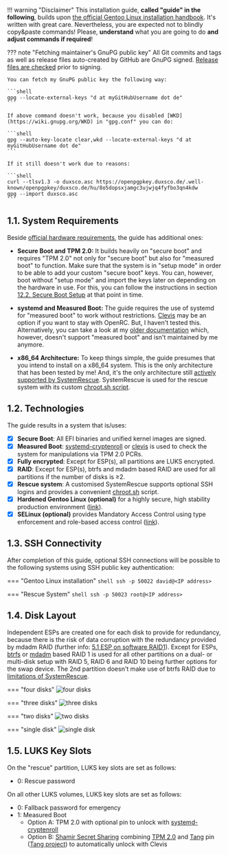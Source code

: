 !!! warning "Disclaimer"
    This installation guide, **called "guide" in the following**, builds upon [the official Gentoo Linux installation handbook](https://wiki.gentoo.org/wiki/Handbook:AMD64/Full/Installation). It's written with great care. Nevertheless, you are expected not to blindly copy&paste commands! Please, **understand** what you are going to do **and adjust commands if required**!

??? note "Fetching maintainer's GnuPG public key"
    All Git commits and tags as well as release files auto-created by GitHub are GnuPG signed. [Release files are checked](https://github.com/duxsco/gentoo-installation/blob/main/assets/check_sign_release.sh) prior to signing.

    You can fetch my GnuPG public key the following way:

    ```shell
    gpg --locate-external-keys "d at myGitHubUsername dot de"
    ```

    If above command doesn't work, because you disabled [WKD](https://wiki.gnupg.org/WKD) in "gpg.conf" you can do:

    ```shell
    gpg --auto-key-locate clear,wkd --locate-external-keys "d at myGitHubUsername dot de"
    ```

    If it still doesn't work due to reasons:

    ```shell
    curl --tlsv1.3 -o duxsco.asc https://openpgpkey.duxsco.de/.well-known/openpgpkey/duxsco.de/hu/8o5dopsxjamgc3ujwjq4fyfbo3qn4kdw
    gpg --import duxsco.asc
    ```

## 1.1. System Requirements

Beside [official hardware requirements](https://wiki.gentoo.org/wiki/Handbook:AMD64/Full/Installation#Hardware_requirements), the guide has additional ones:

- **Secure Boot and TPM 2.0:** It builds heavily on "secure boot" and requires "TPM 2.0" not only for "secure boot" but also for "measured boot" to function. Make sure that the system is in "setup mode" in order to be able to add your custom "secure boot" keys. You can, however, boot without "setup mode" and import the keys later on depending on the hardware in use. For this, you can follow the instructions in section [12.2. Secure Boot Setup](/post-boot_configuration/#122-secure-boot-setup) at that point in time.

- **systemd and Measured Boot:** The guide requires the use of systemd for "measured boot" to work without restrictions. [Clevis](https://wiki.gentoo.org/wiki/Trusted_Platform_Module) may be an option if you want to stay with OpenRC. But, I haven't tested this. Alternatively, you can take a look at my [older documentation](https://github.com/duxsco/gentoo-installation/tree/v2.1.1) which, however, doesn't support "measured boot" and isn't maintained by me anymore.
- **x86_64 Architecture:** To keep things simple, the guide presumes that you intend to install on a x86_64 system. This is the only architecture that has been tested by me! And, it's the only architecture still [actively supported by SystemRescue](https://www.system-rescue.org/Download/). SystemRescue is used for the rescue system with its custom [chroot.sh script](https://github.com/duxsco/gentoo-installation/blob/main/bin/disk.sh#L202-L281).

## 1.2. Technologies

The guide results in a system that is/uses:

- [x] **Secure Boot**: All EFI binaries and unified kernel images are signed.
- [x] **Measured Boot**: [systemd-cryptenroll](https://wiki.archlinux.org/title/Trusted_Platform_Module#systemd-cryptenroll) or [clevis](https://github.com/latchset/clevis) is used to check the system for manipulations via TPM 2.0 PCRs.
- [x] **Fully encrypted**: Except for ESP(s), all partitions are LUKS encrypted.
- [x] **RAID**: Except for ESP(s), btrfs and mdadm based RAID are used for all partitions if the number of disks is ≥2.
- [x] **Rescue system**: A customised SystemRescue supports optional SSH logins and provides a convenient [chroot.sh](https://github.com/duxsco/gentoo-installation/blob/main/bin/disk.sh#L202-L281) script.
- [x] **Hardened Gentoo Linux (optional)** for a highly secure, high stability production environment ([link](https://wiki.gentoo.org/wiki/Project:Hardened)).
- [x] **SELinux (optional)** provides Mandatory Access Control using type enforcement and role-based access control ([link](https://wiki.gentoo.org/wiki/Project:SELinux)).

## 1.3. SSH Connectivity

After completion of this guide, optional SSH connections will be possible to the following systems using SSH public key authentication:

=== "Gentoo Linux installation"
    ```shell
    ssh -p 50022 david@<IP address>
    ```

=== "Rescue System"
    ```shell
    ssh -p 50023 root@<IP address>
    ```

## 1.4. Disk Layout

Independent ESPs are created one for each disk to provide for redundancy, because there is the risk of data corruption with the redundancy provided by mdadm RAID (further info: [5.1 ESP on software RAID1](https://wiki.archlinux.org/title/EFI_system_partition#ESP_on_software_RAID1)). Except for ESPs, [btrfs](https://btrfs.readthedocs.io/en/latest/mkfs.btrfs.html#profiles) or [mdadm](https://raid.wiki.kernel.org/index.php/Introduction#The_RAID_levels) based RAID 1 is used for all other partitions on a dual- or multi-disk setup with RAID 5, RAID 6 and RAID 10 being further options for the swap device. The 2nd partition doesn't make use of btrfs RAID due to [limitations of SystemRescue](https://gitlab.com/systemrescue/systemrescue-sources/-/issues/292#note_1036225171).

=== "four disks"
    ![four disks](/images/four_disks.png)

=== "three disks"
    ![three disks](/images/three_disks.png)

=== "two disks"
    ![two disks](/images/two_disks.png)

=== "single disk"
    ![single disk](/images/single_disk.png)

## 1.5. LUKS Key Slots

On the "rescue" partition, LUKS key slots are set as follows:

  - 0: Rescue password

On all other LUKS volumes, LUKS key slots are set as follows:

  - 0: Fallback password for emergency
  - 1: Measured Boot
    - Option A: TPM 2.0 with optional pin to unlock with [systemd-cryptenroll](https://wiki.archlinux.org/title/Trusted_Platform_Module#systemd-cryptenroll)
    - Option B: [Shamir Secret Sharing](https://github.com/latchset/clevis#pin-shamir-secret-sharing) combining [TPM 2.0](https://github.com/latchset/clevis#pin-tpm2) and [Tang](https://github.com/latchset/clevis#pin-tang) pin ([Tang project](https://github.com/latchset/tang)) to automatically unlock with Clevis
